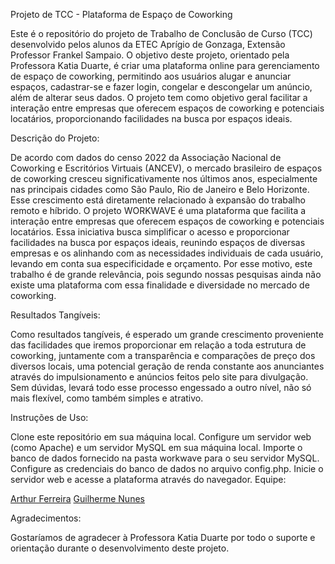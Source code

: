 Projeto de TCC - Plataforma de Espaço de Coworking

Este é o repositório do projeto de Trabalho de Conclusão de Curso (TCC) desenvolvido pelos alunos da ETEC Aprígio de Gonzaga, Extensão Professor Frankel Sampaio. O objetivo deste projeto, orientado pela Professora Katia Duarte, é criar uma plataforma online para gerenciamento de espaço de coworking, permitindo aos usuários alugar e anunciar espaços, cadastrar-se e fazer login, congelar e descongelar um anúncio, além de alterar seus dados. O projeto tem como objetivo geral facilitar a interação entre empresas que oferecem espaços de coworking e potenciais locatários, proporcionando facilidades na busca por espaços ideais.

Descrição do Projeto:

De acordo com dados do censo 2022 da Associação Nacional de Coworking e Escritórios Virtuais (ANCEV), o mercado brasileiro de espaços de coworking cresceu significativamente nos últimos anos, especialmente nas principais cidades como São Paulo, Rio de Janeiro e Belo Horizonte. Esse crescimento está diretamente relacionado à expansão do trabalho remoto e híbrido. O projeto WORKWAVE é uma plataforma que facilita a interação entre empresas que oferecem espaços de coworking e potenciais locatários. Essa iniciativa busca simplificar o acesso e proporcionar facilidades na busca por espaços ideais, reunindo espaços de diversas empresas e os alinhando com as necessidades individuais de cada usuário, levando em conta sua especificidade e orçamento. Por esse motivo, este trabalho é de grande relevância, pois segundo nossas pesquisas ainda não existe uma plataforma com essa finalidade e diversidade no mercado de coworking.

Resultados Tangíveis:

Como resultados tangíveis, é esperado um grande crescimento proveniente das facilidades que iremos proporcionar em relação a toda estrutura de coworking, juntamente com a transparência e comparações de preço dos diversos locais, uma potencial geração de renda constante aos anunciantes através do impulsionamento e anúncios feitos pelo site para divulgação. Sem dúvidas, levará todo esse processo engessado a outro nível, não só mais flexível, como também simples e atrativo.

Instruções de Uso:

Clone este repositório em sua máquina local.
Configure um servidor web (como Apache) e um servidor MySQL em sua máquina local.
Importe o banco de dados fornecido na pasta workwave para o seu servidor MySQL.
Configure as credenciais do banco de dados no arquivo config.php.
Inicie o servidor web e acesse a plataforma através do navegador.
Equipe:

[Arthur Ferreira](https://github.com/Arthur-Ferreira-Fernades)
[Guilherme Nunes](https://github.com/Guinds)

Agradecimentos:

Gostaríamos de agradecer à Professora Katia Duarte por todo o suporte e orientação durante o desenvolvimento deste projeto.
